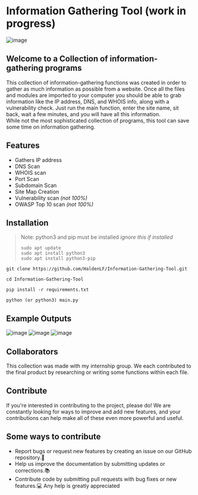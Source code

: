 # Information Gathering Tool (work in progress)

![image](https://github.com/HaldenLF/Information-Gathering-Tool/assets/165461117/64ef5afe-dc3b-4d91-a9cd-7e67a1a2260c)

## Welcome to a Collection of information-gathering programs
This collection of information-gathering functions was created in order to gather as much information as possible from a website. Once all the files and modules are imported to your computer you should be able to grab information like the IP address, DNS, and WHOIS info, along with a vulnerability check. Just run the main function, enter the site name, sit back, wait a few minutes, and you will have all this information. <br />
While not the most sophisticated collection of programs, this tool can save some time on information gathering.<br />

## Features
* Gathers IP address
* DNS Scan
* WHOIS scan
* Port Scan
* Subdomain Scan
* Site Map Creation
* Vulnerability scan _(not 100%)_
* OWASP Top 10 scan _(not 100%)_


## Installation
> Note: python3 and pip must be installed _ignore this if installed_
> ```
> sudo apt update
> sudo apt install python3
> sudo apt install python3-pip
> ```
 ```
 git clone https://github.com/HaldenLF/Information-Gathering-Tool.git
 ```
```
cd Information-Gathering-Tool
```
```
pip install -r requirements.txt
```
```
python (or python3) main.py
```

## Example Outputs
![image](https://github.com/HaldenLF/Information-Gathering-Tool/assets/165461117/1acb0e9a-c770-49c7-bb3d-c0cacd1c815a)
![image](https://github.com/HaldenLF/Information-Gathering-Tool/assets/165461117/aa8cbc55-e6fd-4815-9e1e-47762e599409)
![image](https://github.com/HaldenLF/Information-Gathering-Tool/assets/165461117/884f0057-c09b-4fdd-8651-94f9cce60bfd)


## Collaborators
This collection was made with my internship group. We each contributed to the final product by researching or writing some functions within each file.

## Contribute
If you're interested in contributing to the project, please do! We are constantly looking for ways to improve and add new features, and your contributions can help make all of these even more powerful and useful.

## Some ways to contribute
* Report bugs or request new features by creating an issue on our GitHub repository.🐛
* Help us improve the documentation by submitting updates or corrections.📚
* Contribute code by submitting pull requests with bug fixes or new features.💻
Any help is greatly appreciated
